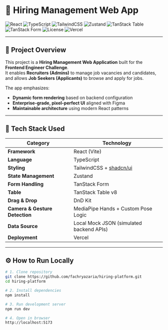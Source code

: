 # 💼 Hiring Management Web App

![React](https://img.shields.io/badge/React-18.2.0-61dafb?logo=react&logoColor=white)
![TypeScript](https://img.shields.io/badge/TypeScript-5.3-blue?logo=typescript)
![TailwindCSS](https://img.shields.io/badge/TailwindCSS-3.4-38bdf8?logo=tailwindcss)
![Zustand](https://img.shields.io/badge/State-Zustand-orange)
![TanStack Table](https://img.shields.io/badge/Table-TanStack%20v8-ef4444)
![TanStack Form](https://img.shields.io/badge/Form-TanStack%20Form-10b981)
![License](https://img.shields.io/badge/license-MIT-green)
![Vercel](https://img.shields.io/badge/Deployed%20on-Vercel-black?logo=vercel)

---

## 🚀 Project Overview

This project is a **Hiring Management Web Application** built for the **Frontend Engineer Challenge**.  
It enables **Recruiters (Admins)** to manage job vacancies and candidates, and allows **Job Seekers (Applicants)** to browse and apply for jobs.

The app emphasizes:
- **Dynamic form rendering** based on backend configuration  
- **Enterprise-grade, pixel-perfect UI** aligned with Figma  
- **Maintainable architecture** using modern React patterns  

---

## 🧱 Tech Stack Used

| Category | Technology |
|-----------|-------------|
| **Framework** | React (Vite) |
| **Language** | TypeScript |
| **Styling** | TailwindCSS + [shadcn/ui](https://ui.shadcn.com) |
| **State Management** | Zustand |
| **Form Handling** | TanStack Form |
| **Table** | TanStack Table v8 |
| **Drag & Drop** | DnD Kit |
| **Camera & Gesture Detection** | MediaPipe Hands + Custom Pose Logic |
| **Data Source** | Local Mock JSON (simulated backend APIs) |
| **Deployment** | Vercel |

---

## ⚙️ How to Run Locally

```bash
# 1. Clone repository
git clone https://github.com/fachryazaria/hiring-platform.git
cd hiring-platform

# 2. Install dependencies
npm install

# 3. Run development server
npm run dev

# 4. Open in browser
http://localhost:5173
